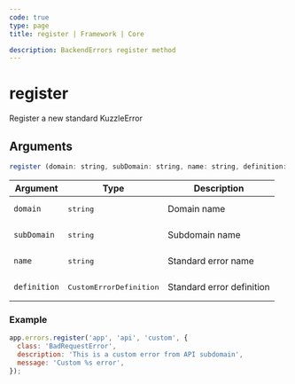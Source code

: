 ```yaml
---
code: true
type: page
title: register | Framework | Core

description: BackendErrors register method
---
```


# register

<SinceBadge version="2.17.1" />

Register a new standard KuzzleError

## Arguments

```js
register (domain: string, subDomain: string, name: string, definition: CustomErrorDefinition): void
```

| Argument     | Type                             | Description               |
| ------------ | -------------------------------- | ------------------------- |
| `domain`     | <pre>string</pre>                | Domain name               |
| `subDomain`  | <pre>string</pre>                | Subdomain name            |
| `name`       | <pre>string</pre>                | Standard error name       |
| `definition` | <pre>CustomErrorDefinition</pre> | Standard error definition |


### Example

```js
app.errors.register('app', 'api', 'custom', {
  class: 'BadRequestError',
  description: 'This is a custom error from API subdomain',
  message: 'Custom %s error',
});
```
